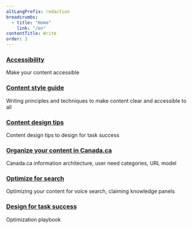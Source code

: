 ```yaml
---
altLangPrefix: redaction
breadcrumbs:
  - title: "Home"
    link: "/en"
contentTitle: Write
order: 3
---
```



<section class="gc-srvinfo mrgn-bttm-lg">
 <div class="row">
  <div class="wb-eqht">
    <section class="col-sm-6">
      <h3><a href="./accessibility">Accessibility</a></h3>
      <p>
        Make your content accessible
      </p>
    </section>
    <section class="col-sm-6">
      <h3><a href="https://www.canada.ca/en/treasury-board-secretariat/services/government-communications/canada-content-style-guide.html">Content style guide</a></h3>
      <p>
        Writing principles and techniques to make content clear and accessible to all
      </p>
    </section>
    <section class="col-sm-6">
      <h3><a href="./content-design-tips">Content design tips</a></h3>
      <p>Content design tips to design for task success</p>
    </section>
    <section class="col-sm-6">
      <h3><a href="./information-architecture">Organize your content in Canada.ca</a></h3>
      <p>
        Canada.ca information architecture, user need categories, URL model
      </p>
    </section>
    <section class="col-sm-6">
      <h3><a href="./search">Optimize for search</a></h3>
      <p>
        Optimizing your content for voice search, claiming knowledge panels
      </p>
    </section>
    <section class="col-sm-6">
      <h3><a href="./design-for-task-success">Design for task success</a></h3>
      <p>
        Optimization playbook
      </p>
    </section>
  </div>
</div>
</section>
